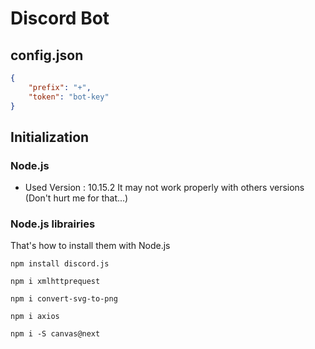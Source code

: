 # Discord Bot
## config.json
```JSON
{
	"prefix": "+",
	"token": "bot-key"
}
```
## Initialization
### Node.js
- Used Version : 10.15.2
It may not work properly with others versions (Don't hurt me for that...)
### Node.js librairies
That's how to install them with Node.js
```
npm install discord.js
```
```
npm i xmlhttprequest
```
```
npm i convert-svg-to-png
```
```
npm i axios
```
```
npm i -S canvas@next
```